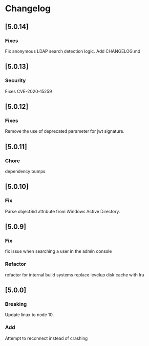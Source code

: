 # Changelog

## [5.0.14]

### Fixes
Fix anonymous LDAP search detection logic.
Add CHANGELOG.md

## [5.0.13]

### Security
Fixes CVE-2020-15259

## [5.0.12]

### Fixes
Remove the use of deprecated parameter for jwt signature.

## [5.0.11]

### Chore
dependency bumps

## [5.0.10]

### Fix
Parse objectSid attribute from Windows Active Directory.

## [5.0.9]

### Fix
fix issue when searching a user in the admin console

### Refactor 
refactor for internal build systems
replace levelup disk cache with lru

## [5.0.0]

### Breaking
Update linux to node 10. 

### Add
Attempt to reconnect instead of crashing